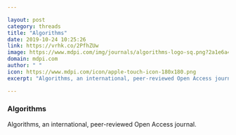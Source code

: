 ```yaml
---

layout: post
category: threads
title: "Algorithms"
date: 2019-10-24 10:25:26
link: https://vrhk.co/2PfhZUw
image: https://www.mdpi.com/img/journals/algorithms-logo-sq.png?2a1e6a45a2b3d336
domain: mdpi.com
author: " "
icon: https://www.mdpi.com/icon/apple-touch-icon-180x180.png
excerpt: "Algorithms, an international, peer-reviewed Open Access journal."

---
```


### Algorithms

Algorithms, an international, peer-reviewed Open Access journal.